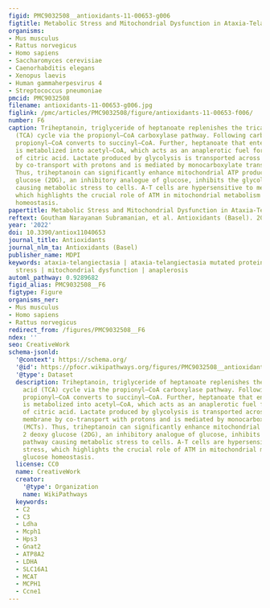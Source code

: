 ```yaml
---
figid: PMC9032508__antioxidants-11-00653-g006
figtitle: Metabolic Stress and Mitochondrial Dysfunction in Ataxia-Telangiectasia
organisms:
- Mus musculus
- Rattus norvegicus
- Homo sapiens
- Saccharomyces cerevisiae
- Caenorhabditis elegans
- Xenopus laevis
- Human gammaherpesvirus 4
- Streptococcus pneumoniae
pmcid: PMC9032508
filename: antioxidants-11-00653-g006.jpg
figlink: /pmc/articles/PMC9032508/figure/antioxidants-11-00653-f006/
number: F6
caption: Triheptanoin, triglyceride of heptanoate replenishes the tricarboxylic acid
  (TCA) cycle via the propionyl–CoA carboxylase pathway. Following carboxylation,
  propionyl–CoA converts to succinyl–CoA. Further, heptanoate that enters the cell
  is metabolized into acetyl–CoA, which acts as an anaplerotic fuel for the synthesis
  of citric acid. Lactate produced by glycolysis is transported across the cell membrane
  by co-transport with protons and is mediated by monocarboxylate transporters (MCTs).
  Thus, triheptanoin can significantly enhance mitochondrial ATP production. 2 deoxy
  glucose (2DG), an inhibitory analogue of glucose, inhibits the glycolytic pathway
  causing metabolic stress to cells. A-T cells are hypersensitive to metabolic stress,
  which highlights the crucial role of ATM in mitochondrial metabolism and glucose
  homeostasis.
papertitle: Metabolic Stress and Mitochondrial Dysfunction in Ataxia-Telangiectasia.
reftext: Goutham Narayanan Subramanian, et al. Antioxidants (Basel). 2022 Apr;11(4):653.
year: '2022'
doi: 10.3390/antiox11040653
journal_title: Antioxidants
journal_nlm_ta: Antioxidants (Basel)
publisher_name: MDPI
keywords: ataxia-telangiectasia | ataxia-telangiectasia mutated protein kinase | metabolic
  stress | mitochondrial dysfunction | anaplerosis
automl_pathway: 0.9289682
figid_alias: PMC9032508__F6
figtype: Figure
organisms_ner:
- Mus musculus
- Homo sapiens
- Rattus norvegicus
redirect_from: /figures/PMC9032508__F6
ndex: ''
seo: CreativeWork
schema-jsonld:
  '@context': https://schema.org/
  '@id': https://pfocr.wikipathways.org/figures/PMC9032508__antioxidants-11-00653-g006.html
  '@type': Dataset
  description: Triheptanoin, triglyceride of heptanoate replenishes the tricarboxylic
    acid (TCA) cycle via the propionyl–CoA carboxylase pathway. Following carboxylation,
    propionyl–CoA converts to succinyl–CoA. Further, heptanoate that enters the cell
    is metabolized into acetyl–CoA, which acts as an anaplerotic fuel for the synthesis
    of citric acid. Lactate produced by glycolysis is transported across the cell
    membrane by co-transport with protons and is mediated by monocarboxylate transporters
    (MCTs). Thus, triheptanoin can significantly enhance mitochondrial ATP production.
    2 deoxy glucose (2DG), an inhibitory analogue of glucose, inhibits the glycolytic
    pathway causing metabolic stress to cells. A-T cells are hypersensitive to metabolic
    stress, which highlights the crucial role of ATM in mitochondrial metabolism and
    glucose homeostasis.
  license: CC0
  name: CreativeWork
  creator:
    '@type': Organization
    name: WikiPathways
  keywords:
  - C2
  - C3
  - Ldha
  - Mcph1
  - Hps3
  - Gnat2
  - ATP8A2
  - LDHA
  - SLC16A1
  - MCAT
  - MCPH1
  - Ccne1
---
```

